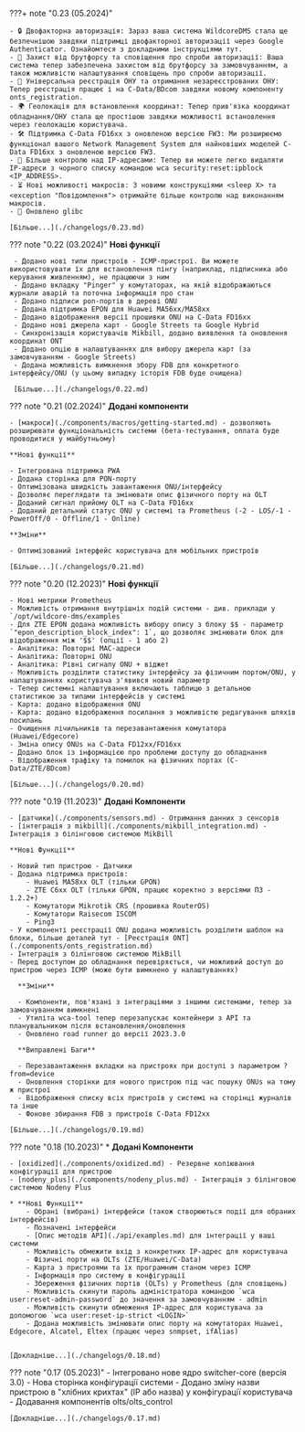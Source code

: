 ???+ note "0.23 (05.2024)"
     
    - 🔒 Двофакторна авторизація: Зараз ваша система WildcoreDMS стала ще безпечнішою завдяки підтримці двофакторної авторизації через Google Authenticator. Ознайомтеся з докладними інструкціями тут.
    - 🔐 Захист від брутфорсу та сповіщення про спроби авторизації: Ваша система тепер забезпечена захистом від брутфорсу за замовчуванням, а також можливістю налаштування сповіщень про спроби авторизації.
    - 🔄 Універсальна реєстрація ОНУ та отримання незареєстрованих ОНУ: Тепер реєстрація працює і на C-Data/BDcom завдяки новому компоненту onts_registration.
    - 🌍 Геолокація для встановлення координат: Тепер прив'язка координат обладнання/ОНУ стала ще простішою завдяки можливості встановлення через геолокацію користувача.
    - 🛠️ Підтримка C-Data FD16xx з оновленою версією FW3: Ми розширюємо функціонал вашого Network Management System для найновіших моделей C-Data FD16xx з оновленою версією FW3.
    - 📵 Більше контролю над IP-адресами: Тепер ви можете легко видаляти IP-адреси з чорного списку командою wca security:reset:ipblock <IP_ADDRESS>.
    - ⏳ Нові можливості макросів: З новими конструкціями <sleep X> та <exception "Повідомлення"> отримайте більше контролю над виконанням макросів.
    - 🔧 Оновлено glibc 
        
    [Більше...](./changelogs/0.23.md)

??? note "0.22 (03.2024)"
     **Нові функції**
    
     - Додано нові типи пристроїв - ICMP-пристрої. Ви можете використовувати їх для встановлення пінгу (наприклад, підписника або керування живленням), не працюючи з ним
     - Додано вкладку "Pinger" у комутаторах, на якій відображаються журнали аварій та поточна інформація про стан
     - Додано підписи pon-портів в дереві ONU
     - Додана підтримка EPON для Huawei MA56xx/MA58xx
     - Додано відображення версії прошивки ONU на C-Data FD16xx
     - Додано нові джерела карт - Google Streets та Google Hybrid
     - Синхронізація користувачів Mikbill, додано виявлення та оновлення координат ONT
     - Додано опцію в налаштуваннях для вибору джерела карт (за замовчуванням - Google Streets)
     - Додана можливість вимкнення збору FDB для конкретного інтерфейсу/ONU (у цьому випадку історія FDB буде очищена)
    
     [Більше...](./changelogs/0.22.md)

??? note "0.21 (02.2024)"
    **Додані компоненти**

    - [макроси](./components/macros/getting-started.md) - дозволяють розширювати функціональність системи (бета-тестування, оплата буде проводитися у майбутньому)

    **Нові функції**
    
    - Інтегрована підтримка PWA
    - Додана сторінка для PON-порту
    - Оптимізована швидкість завантаження ONU/інтерфейсу
    - Дозволяє переглядати та змінювати опис фізичного порту на OLT
    - Доданий сигнал прийому OLT на C-Data FD16xx
    - Доданий детальний статус ONU у системі та Prometheus (-2 - LOS/-1 - PowerOff/0 - Offline/1 - Online)

    **Зміни**
    
    - Оптимізований інтерфейс користувача для мобільних пристроїв

    [Більше...](./changelogs/0.21.md)

??? note "0.20 (12.2023)"
    **Нові функції**
    
    - Нові метрики Prometheus
    - Можливість отримання внутрішніх подій системи - див. приклади у `/opt/wildcore-dms/examples`
    - Для ZTE EPON додана можливість вибору опису з блоку $$ - параметр `"epon_description_block_index": 1`, що дозволяє змінювати блок для відображення між '$$' (опції - 1 або 2)
    - Аналітика: Повторні MAC-адреси
    - Аналітика: Повторні ONU
    - Аналітика: Рівні сигналу ONU + віджет
    - Можливість розділити статистику інтерфейсу за фізичним портом/ONU, у налаштуваннях користувача з'явився новий параметр
    - Тепер системні налаштування включають таблицю з детальною статистикою за типами інтерфейсів у системі
    - Карта: додано відображення ONU
    - Карта: додано відображення посилання з можливістю редагування шляхів посилань
    - Очищення лічильників та перезавантаження комутатора (Huawei/Edgecore)
    - Зміна опису ONUs на C-Data FD12xx/FD16xx
    - Додано блок із інформацією про проблеми доступу до обладнання
    - Відображення трафіку та помилок на фізичних портах (C-Data/ZTE/BDcom)

    [Більше...](./changelogs/0.20.md)


??? note "0.19 (11.2023)"
    **Додані Компоненти**

    - [датчики](./components/sensors.md) - Отримання данних з сенсорів
    - [інтеграція з mikbill](./components/mikbill_integration.md) - Інтеграція з білінговою системою MikBill
    
    **Нові Функції**

    - Новий тип пристрою - Датчики
    - Додана підтримка пристроїв:
        - Huawei MA58xx OLT (тільки GPON)
        - ZTE C6xx OLT (тільки GPON, працює коректно з версіями ПЗ - 1.2.2+)
        - Комутатори Mikrotik CRS (прошивка RouterOS)
        - Комутатори Raisecom ISCOM
        - Ping3
    - У компоненті реєстрації ONU додана можливість розділити шаблон на блоки, більше деталей тут - [Реєстрація ONT](./components/onts_registration.md)
    - Інтеграція з білінговою системою MikBill
    - Перед доступом до обладнання перевіряється, чи можливий доступ до пристрою через ICMP (може бути вимкнено у налаштуваннях)

      **Зміни**

      - Компоненти, пов'язані з інтеграціями з іншими системами, тепер за замовчуванням вимкнені
      - Утиліта wca-tool тепер перезапускає контейнери з API та планувальником після встановлення/оновлення
      - Оновлено road runner до версії 2023.3.0

      **Виправлені Баги**

      - Перезавантаження вкладки на пристроях при доступі з параметром ?from=device
      - Оновлення сторінки для нового пристрою під час пошуку ONUs на тому ж пристрої
      - Відображення списку всіх пристроїв у системі на сторінці журналів та інше
      - Фонове збирання FDB з пристроїв C-Data FD12xx
    
    [Більше...](./changelogs/0.19.md)

??? note "0.18 (10.2023)"
    * **Додані Компоненти**
    
    - [oxidized](./components/oxidized.md) - Резервне копіювання конфігурації для пристрою
    - [nodeny_plus](./components/nodeny_plus.md) - Інтеграція з білінговою системою Nodeny Plus

    * **Нові Функції**
        - Обрані (вибрані) інтерфейси (також створюються події для обраних інтерфейсів)
        - Позначені інтерфейси
        - [Опис методів API](./api/examples.md) для інтеграції у ваші системи
        - Можливість обмежити вхід з конкретних IP-адрес для користувача
        - Фізичні порти на OLTs (ZTE/Huawei/C-Data)
        - Карта з пристроями та їх програмним станом через ICMP
        - Інформація про систему в конфігурації
        - Збереження фізичних портів (OLTs) у Prometheus (для сповіщень)
        - Можливість скинути пароль адміністратора командою `wca user:reset-admin-password` до значення за замовчуванням - admin
        - Можливість скинути обмеження IP-адрес для користувача за допомогою `wca user:reset-ip-strict <LOGIN>`
        - Додана можливість змінювати опис порту на комутаторах Huawei, Edgecore, Alcatel, Eltex (працює через snmpset, ifAlias)
    

    [Докладніше...](./changelogs/0.18.md) 

??? note "0.17 (05.2023)"
    - Інтегровано нове ядро switcher-core (версія 3.0)
    - Нова сторінка конфігурації системи
    - Додано зміну назви пристрою в "хлібних крихтах" (IP або назва) у конфігурації користувача
    - Додавання компонентів olts/olts_control

    [Докладніше...](./changelogs/0.17.md) 

